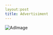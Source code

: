 ```yaml
---
layout:post
title: Advertisiment
---
```



![AdImage](https://farm8.staticflickr.com/7611/16307223684_fb725bc9a6_o.jpg)
